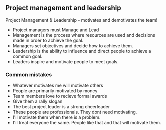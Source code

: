 ## Project management and leadership 
Project Management & Leadership - motivates and demotivates the team!
* Project managers must Manage and Lead
* Management is the process where resources are used and decisions made in order to achieve the goal. 
* Managers set objectives and decide how to achieve them. 
* Leadership is the ability to influence and direct people to achieve a common goal. 
* Leaders inspire and motivate people to meet goals.

### Common mistakes
* Whatever motivates me will motivate others
* People are primarily motivated by money
* Team members love to recieve formal awards
* Give them a rally slogan
* The best project leader is a strong cheerleader
* These people are professionals. They dont need motivating.
* I'll motivate them when there is a problem.
* I'll treat everyone the same. People like that and that will motivate them.
